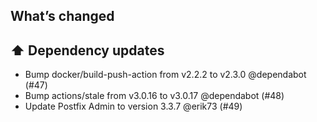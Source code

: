 ## What’s changed

## ⬆️ Dependency updates

- Bump docker/build-push-action from v2.2.2 to v2.3.0 @dependabot (#47)
- Bump actions/stale from v3.0.16 to v3.0.17 @dependabot (#48)
- Update Postfix Admin to version 3.3.7 @erik73 (#49)
